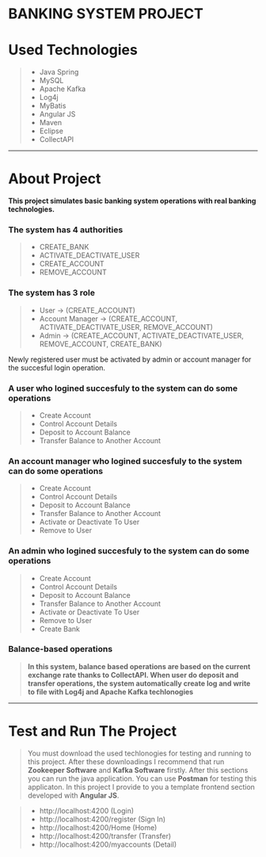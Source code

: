 # BANKING SYSTEM PROJECT
# Used Technologies
> * Java Spring
> * MySQL
> * Apache Kafka
> * Log4j
> * MyBatis
> * Angular JS
> * Maven
> * Eclipse
> * CollectAPI

---

# About Project
**This project simulates basic banking system operations with real banking technologies.**

>

### The system has 4 authorities
> * CREATE_BANK
> * ACTIVATE_DEACTIVATE_USER
> * CREATE_ACCOUNT
> * REMOVE_ACCOUNT


### The system has 3 role 
> * User -> (CREATE_ACCOUNT)
> * Account Manager -> (CREATE_ACCOUNT, ACTIVATE_DEACTIVATE_USER, REMOVE_ACCOUNT)
> * Admin -> (CREATE_ACCOUNT, ACTIVATE_DEACTIVATE_USER, REMOVE_ACCOUNT, CREATE_BANK)

Newly registered user must be activated by admin or account manager for the succesful login operation.

### A user who logined succesfuly to the system can do some operations
> * Create Account
> * Control Account Details
> * Deposit to Account Balance
> * Transfer Balance to Another Account

### An account manager who logined succesfuly to the system can do some operations
> * Create Account
> * Control Account Details
> * Deposit to Account Balance
> * Transfer Balance to Another Account
> * Activate or Deactivate To User
> * Remove to User

### An admin who logined succesfuly to the system can do some operations
> * Create Account
> * Control Account Details
> * Deposit to Account Balance
> * Transfer Balance to Another Account
> * Activate or Deactivate To User
> * Remove to User
> * Create Bank

### Balance-based operations
> **In this system, balance based operations are based on the current exchange rate thanks to CollectAPI. When user do deposit and transfer operations, the system automatically create log and write to file with Log4j and Apache Kafka techlonogies**

---

# Test and Run The Project
> You must download the used techlonogies for testing and running to this project. After these downloadings I recommend that run **Zookeeper Software** and **Kafka Software** firstly. After this sections you can run the java application. You can use **Postman** for testing this applicaton. In this project I provide to you a template frontend section developed with **Angular JS**.  

> * http://localhost:4200 (Login)
> * http://localhost:4200/register (Sign In)
> * http://localhost:4200/Home (Home)
> * http://localhost:4200/transfer (Transfer)
> * http://localhost:4200/myaccounts (Detail)



